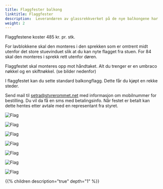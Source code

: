 ```yaml
---
title: Flaggfester balkong
linktitle: Flaggfester
description:  Leverandøren av glassrekkverket på de nye balkongene har produsert flaggfester for de som ønsker dette.
weight: 2
---
```


Flaggfestene koster 485 kr. pr. stk.

For lavblokkene skal den monteres i den sprekken som er omtrent midt utenfor det store stuevinduet slik at du kan nyte flagget fra stuen. For 84 skal den monteres i sprekk rett utenfor døren.

Flaggfestet skal monteres opp mot håndtaket. Alt du trenger er en umbraco nøkkel og en skiftnøkkel. (se bilder nedenfor)

I flaggfestet kan du sette standard balkongflagg. Dette får du kjøpt en rekke steder.

Send mail til setra@styrerommet.net med informasjon om mobilnummer for bestilling. Du vil da få en sms med betalingsinfo. Når festet er betalt kan dette hentes etter avtale med en representant fra styret.

![Flag](flag1.jpg)

![Flag](flag2.jpg)

![Flag](flag3.jpg)

![Flag](flag4.jpg)

![Flag](flag5.jpg)

![Flag](flag6.jpg)

![Flag](flag7.jpg "Montering i 84")

{{% children description="true" depth="1" %}}
